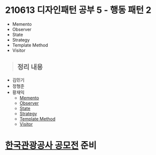 # 210613 디자인패턴 공부 5 - 행동 패턴 2

- Memento
- Observer
- State
- Strategy
- Template Method
- Visitor

> ## 정리 내용
- 김민기
- 정형준
- 황재익
  - [Memento](https://icksw.tistory.com/255)
  - [Observer](https://icksw.tistory.com/257)
  - [State](https://icksw.tistory.com/258)
  - [Strategy](https://icksw.tistory.com/259)
  - [Template Method](https://icksw.tistory.com/260)
  - [Visitor](https://icksw.tistory.com/261)


# [한국관광공사 공모전](https://www.2021tourapi.com/sub04.php) 준비
